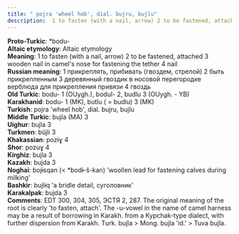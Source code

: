 ```yaml
---
title: " pojra 'wheel hob', dial. bujru, bujlu"
description:  1 to fasten (with a nail, arrow) 2 to be fastened, attached 3 wooden nail in camel's nose for fastening the tether 4 nail
---
```


<strong>Proto-Turkic</strong>:  *bodu-<br>
<strong>Altaic etymology</strong>:  Altaic etymology<br>
<strong>Meaning</strong>:  1 to fasten (with a nail, arrow) 2 to be fastened, attached 3 wooden nail in camel's nose for fastening the tether 4 nail<br>
<strong>Russian meaning</strong>:  1 прикреплять, прибивать (гвоздем, стрелой) 2 быть прикрепленным 3 деревянный гвоздик в носовой перегородке верблюда для прикрепления привязи 4 гвоздь<br>
<strong>Old Turkic</strong>:  bodu- 1 (OUygh.), bodul- 2, budlu 3 (OUygh. - YB)<br>
<strong>Karakhanid</strong>:  bodu- 1 (MK), butlu ( = budlu) 3 (MK)<br>
<strong>Turkish</strong>:  pojra 'wheel hob', dial. bujru, bujlu<br>
<strong>Middle Turkic</strong>:  bujla (MA) 3<br>
<strong>Uighur</strong>:  bujla 3<br>
<strong>Turkmen</strong>:  büjli 3<br>
<strong>Khakassian</strong>:  pozɨɣ 4<br>
<strong>Shor</strong>:  pozuɣ 4<br>
<strong>Kirghiz</strong>:  bujla 3<br>
<strong>Kazakh</strong>:  bujda 3<br>
<strong>Noghai</strong>:  bojɨsqan (< *bodɨ-š-kan) 'woollen lead for fastening calves during milking'<br>
<strong>Bashkir</strong>:  bujlɨq 'a bridle detail, суголовник'<br>
<strong>Karakalpak</strong>:  bujda 3<br>
<strong>Comments</strong>:  EDT 300, 304, 305, ЭСТЯ 2, 287. The original meaning of the root is clearly 'to fasten, attach'. The -u-vowel in the name of camel harness may be a result of borrowing in Karakh. from a Kypchak-type dialect, with further dispersion from Karakh. Тurk. bujla > Mong. bujla 'id.' > Tuva bujla.<br>


